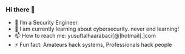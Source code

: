 ### Hi there 👋

- 🔭 I’m a Security Engineer.
- 🌱 I am currently learning about cybersecurity. never end learning!
- 📫 How to reach me: yusuftalhaarabaci[@]hotmail[.]com
- ⚡ Fun fact: Amateurs hack systems, Professionals hack people
